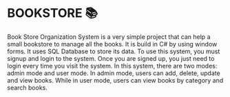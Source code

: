 # BOOKSTORE 📚
  Book Store Organization System is a very simple project that can help a small
bookstore to manage all the books. It is build in C# by using window forms. It uses SQL
Database to store its data. To use this system, you must signup and login to the system.
Once you are signed up, you just need to login every time you visit the system. In this
system, there are two modes: admin mode and user mode. In admin mode, users can add,
delete, update and view books. While in user mode, users can view books by category and
search books.
